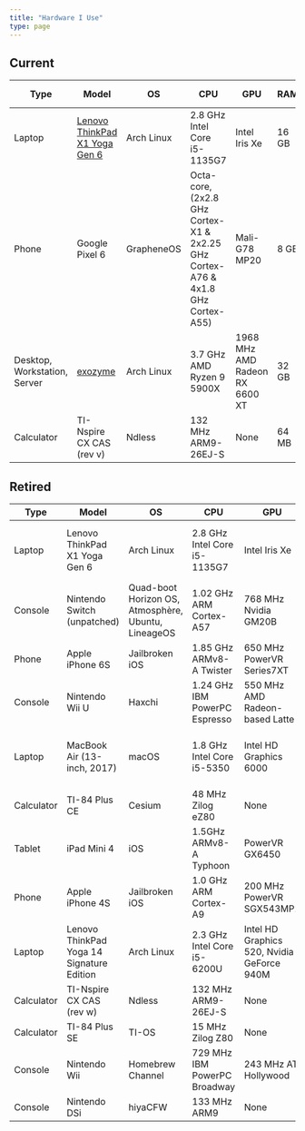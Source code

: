 ```yaml
---
title: "Hardware I Use"
type: page
---
```



## Current
| Type | Model | OS | CPU | GPU | RAM | Time used |
| --- | --- | --- | --- | --- | --- | --- |
| Laptop | [Lenovo ThinkPad X1 Yoga Gen 6](/posts/totally-reproducible-arch) | Arch Linux | 2.8 GHz Intel Core i5-1135G7 | Intel Iris Xe | 16 GB | 2022-05-18 to now |
| Phone | Google Pixel 6 | GrapheneOS | Octa-core, (2x2.8 GHz Cortex-X1 & 2x2.25 GHz Cortex-A76 & 4x1.8 GHz Cortex-A55) | Mali-G78 MP20 | 8 GB | 2022-03-19 to now |
| Desktop, Workstation, Server | [exozyme](https://exozy.me) | Arch Linux | 3.7 GHz AMD Ryzen 9 5900X | 1968 MHz AMD Radeon RX 6600 XT | 32 GB | 2021-03-27 to now |
| Calculator | TI-Nspire CX CAS (rev v) | Ndless | 132 MHz ARM9-26EJ-S | None | 64 MB | 2017-05 to now |

## Retired
| Type | Model | OS | CPU | GPU | RAM | Time used |
| --- | --- | --- | --- | --- | --- | --- |
| Laptop | Lenovo ThinkPad X1 Yoga Gen 6 | Arch Linux | 2.8 GHz Intel Core i5-1135G7 | Intel Iris Xe | 8 GB | 2022-05-11 to 2022-05-18 (defective) |
| Console | Nintendo Switch (unpatched) | Quad-boot Horizon OS, Atmosphère, Ubuntu, LineageOS | 1.02 GHz ARM Cortex-A57 | 768 MHz Nvidia GM20B | 4 GB | 2020-03-03 to 2022-06-10 |
| Phone | Apple iPhone 6S | Jailbroken iOS | 1.85 GHz ARMv8-A Twister | 650 MHz PowerVR Series7XT | 2 GB | 2020 to 2022-03-19 |
| Console | Nintendo Wii U | Haxchi | 1.24 GHz IBM PowerPC Espresso | 550 MHz AMD Radeon-based Latte | 2 GB | 2019-07 to 2022-02-15 |
| Laptop | MacBook Air (13-inch, 2017) | macOS | 1.8 GHz Intel Core i5-5350 | Intel HD Graphics 6000 | 8 GB | 2018-09 to 2022-05-13 (school property) |
| Calculator | TI-84 Plus CE | Cesium | 48 MHz Zilog eZ80 | None | 4 MB | 2018-05 to 2019 |
| Tablet | iPad Mini 4 | iOS | 1.5GHz ARMv8-A Typhoon | PowerVR GX6450 | 2 GB | 2017-08 to 2018-05 (school property) |
| Phone | Apple iPhone 4S | Jailbroken iOS | 1.0 GHz ARM Cortex-A9 | 200 MHz PowerVR SGX543MP2 | 512 MB | 2017 |
| Laptop | Lenovo ThinkPad Yoga 14 Signature Edition | Arch Linux | 2.3 GHz Intel Core i5-6200U | Intel HD Graphics 520, Nvidia GeForce 940M | 8 GB | 2016-08 to 2022-05-08 |
| Calculator | TI-Nspire CX CAS (rev w) | Ndless | 132 MHz ARM9-26EJ-S | None | 64 MB | 2017-04 to 2019 |
| Calculator | TI-84 Plus SE | TI-OS | 15 MHz Zilog Z80 | None | 128 KB | 2014 to 2021 |
| Console | Nintendo Wii | Homebrew Channel | 729 MHz IBM PowerPC Broadway | 243 MHz ATI Hollywood | 88 MB | 2010 to 2021 |
| Console | Nintendo DSi | hiyaCFW | 133 MHz ARM9 | None | 16 MB | 2009 to 2020 |
